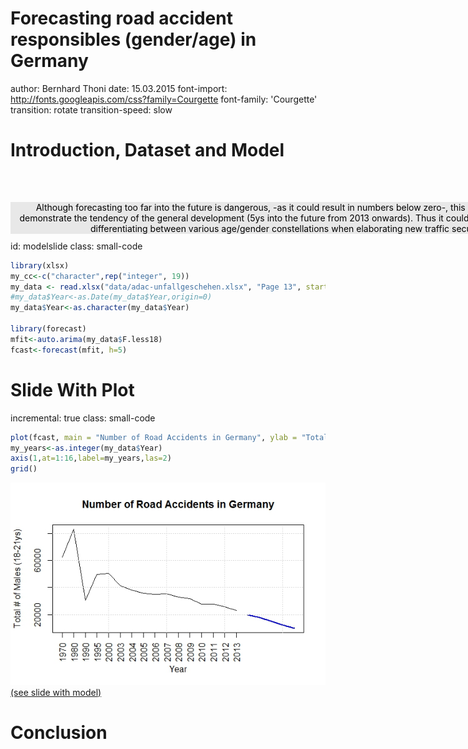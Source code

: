 

<style>
.footer {
    color: black;
    background: #E8E8E8;
    position: fixed;
    top: 10%;
    text-align:center;
    width:100%;
}
</style>


<style>
.small-code pre code {
  font-size: 1.2em;
}
</style>


Forecasting road accident responsibles (gender/age) in Germany
========================================================
author: Bernhard Thoni
date: 15.03.2015
font-import: http://fonts.googleapis.com/css?family=Courgette
font-family: 'Courgette'
transition: rotate
transition-speed: slow


Introduction, Dataset and Model
========================================================

<p><br><div class="footer">  
- The data are official numbers from Germany's _*ADAC*_ 
   (automobile club)
- Beginning with 2003, the data are complete <small>(yearwise)</small> till 2013
   (before this date, some years are missing)
- [Here](https://selfman2.shinyapps.io/accident-report) you can find the shiny-app developed for the course project:
- I use the R forecast library for this project
- The applied methodology is: arima
</div>


Model of the Forecast
========================================================
id: modelslide
class: small-code


```r
library(xlsx)
my_cc<-c("character",rep("integer", 19))
my_data <- read.xlsx("data/adac-unfallgeschehen.xlsx", "Page 13", startRow = 2, header = T, colIndex=c(1,2,3,4,5,6,7), colClasses = my_cc)
#my_data$Year<-as.Date(my_data$Year,origin=0)
my_data$Year<-as.character(my_data$Year)
  
library(forecast)
mfit<-auto.arima(my_data$F.less18)
fcast<-forecast(mfit, h=5)
```


Slide With Plot
========================================================
incremental: true
class: small-code


```r
plot(fcast, main = "Number of Road Accidents in Germany", ylab = "Total # of Males", xlab = "Year", xaxt="n", plot.conf="FALSE")
my_years<-as.integer(my_data$Year)
axis(1,at=1:16,label=my_years,las=2)
grid()
```

![plot image](report-plot.jpg)
[(see slide with model)](#/modelslide)


Conclusion
========================================================

<div class="footer">
Although forecasting too far into the future is dangerous, -as it could result in numbers below zero-, this application at least is able to demonstrate the tendency of the general development (5ys into the future from 2013 onwards).
Thus it could be helpful for policy-makers for differentiating between various age/gender constellations when elaborating new traffic security measures. 
</div>


